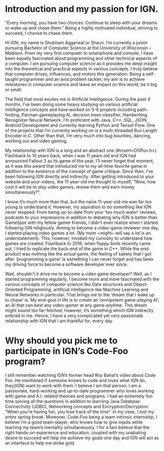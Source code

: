 # Introduction and my passion for IGN.  
“Every morning, you have two choices: Continue to sleep with your dreams or wake up and chase them.” Being a highly motivated individual, striving to succeed, I choose to chase them.

Hi IGN, my name is Shubham Aggarwal or Shaun. I’m currently a junior pursuing Bachelor of Computer Science at the University of Wisconsin – Madison. From my very first computer to smartphone and console, I have been equally fascinated about programming and other technical aspects of a computer. I am pursuing computer science as it provides me deep insight into the theoretical and practical aspects in various concepts. I truly believe that computer drives, influences, and motors this generation. Being a self-taught programmer and an avid problem tackler, my aim is to achieve milestones in computer science and leave an impact on this world, be it big or small.  

The field that most excites me is Artificial Intelligence. During the past 4 months, I’ve been doing some heavy studying on various artificial intelligence concepts and have worked on 5-6 projects including path-finding, Pacman gameplaying AI, decision trees classifier, Handwriting Recognizer Neural Network. I’m proficient with Java, C++, SQL, JSON, Android Development and currently learning Python and Tensor Flow. One of the projects that I’m currently working on is a multi-threaded Run Length Encoder in C. Other than that, I’m very much into bug bounties, dancing, working out and video gaming.

My relationship with IGN is a long and an abstract one (#insert<OOPun.h>). Flashback to 10 years back, when I was 11 years old and IGN had announced Fallout 3 as its game of the year. I’ll never forget that moment, as it was this award that introduced me to my all-time favorite game in addition to the existence of the concept of game critique. Since then, I’ve been following IGN directly and indirectly. After getting introduced to your website and your videos, the 11-year-old me thought to myself, “Wow, how cool it will be to play video games, review them and earn money simultaneously?”.

I know it’s much more than that, but the naïve 11-year-old me was far too young to understand it. However, my aspiration to do something like IGN never stopped. From being up-to-date from your ‘too much water’ reviews, podcasts to your impressions in addition to debating why IGN is better than GameSpot with my fellow gamer friends, I didn’t even realize when I started following IGN religiously. Aiming to become a video-game reviewer one day, I started playing video games a lot. (My mom ~might~ will say a lot is an understatement). This, however, invoked my curiosity to understand how games are created. Flashback to 2016, when flappy birds recently came out, I tried to replicate the back-end of the game in C++. While the end-product was nothing like the actual game, the feeling of satiety that I got after ‘programming a game’ is something I can never forget and has been my driving force to become a software developer ever since.

Wait, shouldn’t it drive me to become a video game developer? Well, as I started programming regularly, I become more and more fascinated with the various concepts of computer science like Data structures and Object-Oriented Programming, artificial intelligence like Machine Learning and Neural Networks in particular. 
That brings me to the ‘dream that I wake up to chase’ is. My end-goal in life is to create an ‘omnipotent game-playing AI’, an AI that can best any video-gamer at any game anytime. This dream might sound too far-fetched, however, it’s something which IGN indirectly enticed in me. Hence, I have a very complicated yet very passionate relationship with IGN that I am thankful for, every day. 

# Why should you pick me to participate in IGN’s Code-Foo program?  
I still remember watching IGN’s former head Roy Bahat’s video about Code Foo. He mentioned if someone knows to code and loves what IGN do, they(IGN) want to work with them. I believe I am that person. I am a passionate, hard-working and up-to-date programmer who loves working with game and A.I. related theories and programs. I had an extremely fun time solving all the questions in addition to learning Java Database Connectivity (JDBC), Networking concepts and Encryption/Decryption. “When you’re having fun, you lose track of the time”. *In my case, I lost my entire spring break.* Moreover, Code-Foo being a team intrinsic internship, I believe I’m a good team-player, who knows how to give inputs while learning my team’s mentality simultaneously. I for a fact believe that the right hands-on experience and education, coupled with my unabating desire to succeed will help me achieve my goals one day and IGN will act as an interface to help me strike gold.
